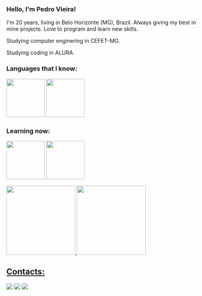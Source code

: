 ### Hello, I'm Pedro Vieira!

I'm 20 years, living in Belo Horizonte (MG), Brazil. Always giving my best in mine projects. Love to program and learn new skills.

Studying computer enginering in CEFET-MG.

Studying coding in ALURA.



### Languages that I know:
            
<img src="https://cdn.jsdelivr.net/gh/devicons/devicon@latest/icons/java/java-plain-wordmark.svg" width="100" height="100"/> <img src="https://cdn.jsdelivr.net/gh/devicons/devicon@latest/icons/c/c-original.svg" width="100" height="100"/>


### Learning now:
<img src="https://cdn.jsdelivr.net/gh/devicons/devicon@latest/icons/mysql/mysql-plain-wordmark.svg" width="100" height="100"/> <img src="https://cdn.jsdelivr.net/gh/devicons/devicon@latest/icons/postgresql/postgresql-original-wordmark.svg" width="100" height="100"/>
          
<div>
<a href="https://github.com/PedroVieiraC">
<img loading="lazy" height="180em" src="https://github-readme-stats.vercel.app/api/top-langs/?username=PedroVieiraC&layout=compact&langs_count=7&theme=dracula"/>
<img loading="lazy" height="180em" src="https://github-readme-stats.vercel.app/api?username=PedroVieiraC&show_icons=true&theme=dracula&include_all_commits=true&count_private=true"/>
</div>

          
## Contacts:

<div>
<a href="https://instagram.com/pedro.vieirac" target="_blank"><img loading="lazy" src="https://img.shields.io/badge/-Instagram-%23E4405F?style=for-the-badge&logo=instagram&logoColor=white" target="_blank"></a>
<a href = "https://mail.google.com/mail/u/0/?fs=1&tf=cm&source=mailto&to=pedrovieiratrab@gmail.com"><img loading="lazy" src="https://img.shields.io/badge/Gmail-D14836?style=for-the-badge&logo=gmail&logoColor=white" target="_blank"></a>
<a href="https://www.linkedin.com/in/pedro-vieira-a61133254" target="_blank"><img loading="lazy" src="https://img.shields.io/badge/-LinkedIn-%230077B5?style=for-the-badge&logo=linkedin&logoColor=white" target="_blank"></a>   
</div>          
